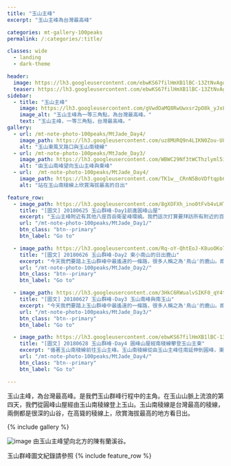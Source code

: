```yaml
---
title: "玉山主峰"
excerpt: "玉山主峰為台灣最高峰"

categories: mt-gallery-100peaks
permalink: /:categories/:title/

classes: wide
  - landing
  - dark-theme

header:
  image: https://lh3.googleusercontent.com/ebwKS67filHmXB1lBC-13ZtNvAgqWlloBhDr4feUL_j7zVgq-NVXrjWCgUgq9mMwNrwp9OJuB4CZShyrm9Y=w1920-h1080
  teaser: https://lh3.googleusercontent.com/ebwKS67filHmXB1lBC-13ZtNvAgqWlloBhDr4feUL_j7zVgq-NVXrjWCgUgq9mMwNrwp9OJuB4CZShyrm9Y=w1920-h1080
sidebar:
  - title: "玉山主峰"
    image: https://lh3.googleusercontent.com/gVwdOaMQ8RwUwxsr2pO8k_yJxLRc3YNGZjg_uLp-AaXcrBJuUrB3_EVLmppey4iP111idZCgLp9-XaeCXUA=w1000-h800
    image_alt: "玉山主峰為一等三角點，為台灣最高峰。"
    text: "玉山主峰，一等三角點，台灣最高峰。"
gallery:
  - url: /mt-note-photo-100peaks/MtJade_Day4/
    image_path: https://lh3.googleusercontent.com/uz8MURQ9n4LIKN0Zou-U8oo_zqP3XmgogFPBN2l0sm6yjAPbYL4u78nmCkctqmub40E-x0MjZYyr4E9O9tg=w640-h480
    alt: "玉山東風叉路口與玉山南稜線"
  - url: /mt-note-photo-100peaks/MtJade_Day3/
    image_path: https://lh3.googleusercontent.com/WBWC29Nf3tWCThzlyml5il1jR5iwliLHBMqAm129wOTZ7UK1hZGiFWFw8Ujqlmbn4f39ZacS0bBaoW4gG7E=w640-h480
    alt: "由玉山南峰望向玉山主峰與東峰"
  - url:  /mt-note-photo-100peaks/MtJade_Day4/
    image_path: https://lh3.googleusercontent.com/TK1w__CRnN5BoVDftqpbCHWYmr4JurXTaGnExe9wSLcm_TmBfskMlqnZq__au9ooCZXU0e5JJhKB8ok0dKI=w640-h480
    alt: "站在玉山南稜線上欣賞海拔最高的日出"

feature_row:
  - image_path: https://lh3.googleusercontent.com/8gXOFXh_ino0tFvb4vLHTOpzHzUFeJ61VyysGqkKczmwbfaAK-D-9CmbA2D6PPCE4jCSNL2pydH1NgyQ2Js=w640-h480
    title: "[圖文] 20180625 玉山群峰-Day1前進圓峰山屋"
    excerpt: "玉山主峰附近有其他八座百岳衛星峰環繞。我們這次打算要拜訪所有附近的百岳，通稱玉山群峰。這次我們拜訪次序為：玉山前峰、東小南山、鹿山、玉山南峰、南玉山、玉山主峰、玉山東峰、玉山西峰。以及我們後來漏掉沒去的玉山北峰。"
    url: "/mt-note-photo-100peaks/MtJade_Day1/"
    btn_class: "btn--primary"
    btn_label: "Go to"

  - image_path: https://lh3.googleusercontent.com/Rq-oY-QhtEoJ-K8uoOKo7_VhQl8ZcfQUp1ubWFw8YHs0QTOj7EIVtqZuS3y98ueuyLJ0oLPWam1RvVxk80Q=w640-h480
    title: "[圖文] 20180626 玉山群峰-Day2 東小南山的日出鹿山"
    excerpt: "今天我們要踏上玉山群峰中最遙遠的一條路，很多人稱之為'鳥山'的鹿山。即使是夏天，海拔超過三千六的圓峰山屋凌晨的溫度可是只有個位數，要爬出睡袋需要下很大的決心。今天我們要爬的山包含東小南山以及鹿山，這兩座山為玉山群峰後四峰之中相對遙遠的兩座百岳。"
    url: "/mt-note-photo-100peaks/MtJade_Day2/"
    btn_class: "btn--primary"
    btn_label: "Go to"

  - image_path: https://lh3.googleusercontent.com/3HkC6RWualvSIKF0_qY4tlRxrjs0i55jtbfLsLve75gYQZdKQTUvDXprd10pDBaip-xkEmNTno3xG65b8TI=w640-h480
    title: "[圖文] 20180627 玉山群峰-Day3 玉山南峰與南玉山"
    excerpt: "今天我們要踏上玉山群峰中最遙遠的一條路，很多人稱之為'鳥山'的鹿山。即使是夏天，海拔超過三千六的圓峰山屋凌晨的溫度可是只有個位數，要爬出睡袋需要下很大的決心。今天我們要爬的山包含東小南山以及鹿山，這兩座山為玉山群峰後四峰之中相對遙遠的兩座百岳。"
    url: "/mt-note-photo-100peaks/MtJade_Day3/"
    btn_class: "btn--primary"
    btn_label: "Go to"

  - image_path: https://lh3.googleusercontent.com/ebwKS67filHmXB1lBC-13ZtNvAgqWlloBhDr4feUL_j7zVgq-NVXrjWCgUgq9mMwNrwp9OJuB4CZShyrm9Y=w640-h480
    title: "[圖文] 20180628 玉山群峰-Day4 圓峰山屋經南稜線攀登玉山主東"
    excerpt: "循著玉山南稜線前往玉山主峰。玉山南稜線從由玉山主峰往南延伸到圓峰，東西兩側一起侵蝕這條稜線，使得這條稜線的地質破碎，走在南稜線上，往左往右看都是斷崖。如果想要知道自己有沒有懼高症，來一趟南稜線就對了。"
    url: "/mt-note-photo-100peaks/MtJade_Day4/"
    btn_class: "btn--primary"
    btn_label: "Go to"

---
```


玉山主峰，為台灣最高峰。是我們玉山群峰行程中的主角。在玉山山脈上流浪的第四天，我們從圓峰山屋經由玉山南稜線登上玉山。玉山南稜線是台灣最高的稜線，兩側都是很深的山谷，在高聳的稜線上，欣賞海拔最高的地方看日出。

{% include gallery %}

![image](https://lh3.googleusercontent.com/pQTJXIKOvrUDfKIByzvy2c42T4q9Gm5afziRQHcUfiHc2Z7qWz7BMhxI5RQnnPyb7Q9LCzGD6pd5UDRdXfg=w1920-h1080)
由玉山主峰望向北方的陳有蘭溪谷。  

玉山群峰圖文紀錄請參照
{% include feature_row %}

